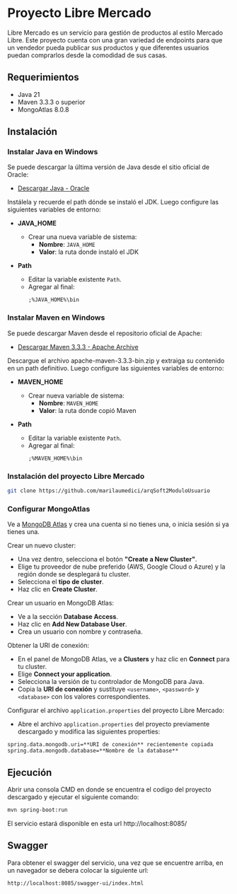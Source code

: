 # Proyecto Libre Mercado

Libre Mercado es un servicio para gestión de productos al estilo Mercado Libre.
Este proyecto cuenta con una gran variedad de endpoints para que un vendedor pueda publicar sus productos y que diferentes usuarios puedan comprarlos desde la comodidad de sus casas.

## Requerimientos

- Java 21
- Maven 3.3.3 o superior
- MongoAtlas 8.0.8

## Instalación

### Instalar Java en Windows

Se puede descargar la última versión de Java desde el sitio oficial de Oracle:

- [Descargar Java - Oracle](https://www.oracle.com/java/technologies/javase-downloads.html)

Instálela y recuerde el path dónde se instaló el JDK.
Luego configure las siguientes variables de entorno:

- **JAVA_HOME**
  - Crear una nueva variable de sistema:
    - **Nombre**: `JAVA_HOME`
    - **Valor**: la ruta donde instaló el JDK

- **Path**
  - Editar la variable existente `Path`.
  - Agregar al final:
    ```
    ;%JAVA_HOME%\bin
    ```

### Instalar Maven en Windows

Se puede descargar Maven desde el repositorio oficial de Apache:

- [Descargar Maven 3.3.3 - Apache Archive](https://archive.apache.org/dist/maven/maven-3/3.3.3/binaries/)

Descargue el archivo apache-maven-3.3.3-bin.zip y extraiga su contenido en un path definitivo.
Luego configure las siguientes variables de entorno:

- **MAVEN_HOME**
  - Crear nueva variable de sistema:
    - **Nombre**: `MAVEN_HOME`
    - **Valor**: la ruta donde copió Maven

- **Path**
  - Editar la variable existente `Path`.
  - Agregar al final:
    ```
    ;%MAVEN_HOME%\bin
    ```

### Instalación del proyecto Libre Mercado

```bash
git clone https://github.com/marilaumedici/arqSoft2ModuloUsuario
```


### Configurar MongoAtlas

Ve a [MongoDB Atlas](https://www.mongodb.com/cloud/atlas) y crea una cuenta si no tienes una, o inicia sesión si ya tienes una.

Crear un nuevo cluster:
  - Una vez dentro, selecciona el botón **"Create a New Cluster"**.
  - Elige tu proveedor de nube preferido (AWS, Google Cloud o Azure) y la región donde se desplegará tu cluster.
  - Selecciona el **tipo de cluster**.
  - Haz clic en **Create Cluster**.

Crear un usuario en MongoDB Atlas:
- Ve a la sección **Database Access**.
- Haz clic en **Add New Database User**.
- Crea un usuario con nombre y contraseña.

Obtener la URI de conexión:
- En el panel de MongoDB Atlas, ve a **Clusters** y haz clic en **Connect** para tu cluster.
- Elige **Connect your application**.
- Selecciona la versión de tu controlador de MongoDB para Java.
- Copia la **URI de conexión** y sustituye `<username>`, `<password>` y `<database>` con los valores correspondientes.

Configurar el archivo `application.properties` del proyecto Libre Mercado:
- Abre el archivo `application.properties` del proyecto previamente descargado y modifica las siguientes properties:
```properties
spring.data.mongodb.uri=**URI de conexión** recientemente copiada
spring.data.mongodb.database=**Nombre de la database**
```

## Ejecución

Abrir una consola CMD en donde se encuentra el codigo del proyecto descargado y ejecutar el siguiente comando:

```bash
mvn spring-boot:run
```

El servicio estará disponible en esta url http://localhost:8085/


## Swagger

Para obtener el swagger del servicio, una vez que se encuentre arriba, en un navegador se debera colocar la siguiente url:

```swagger
http://localhost:8085/swagger-ui/index.html
```
